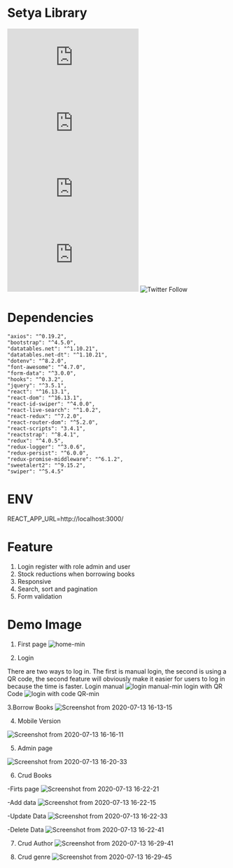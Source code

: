 # Setya Library

<!--- These are examples. See https://shields.io for others or to customize this set of shields. You might want to include dependencies, project status and licence info here --->
![GitHub repo size](https://img.shields.io/github/repo-size/scottydocs/README-template.md)
![GitHub contributors](https://img.shields.io/github/contributors/scottydocs/README-template.md)
![GitHub stars](https://img.shields.io/github/stars/scottydocs/README-template.md?style=social)
![GitHub forks](https://img.shields.io/github/forks/scottydocs/README-template.md?style=social)
![Twitter Follow](https://img.shields.io/twitter/follow/scottydocs?style=social)


# Dependencies
    "axios": "^0.19.2",
    "bootstrap": "^4.5.0",
    "datatables.net": "^1.10.21",
    "datatables.net-dt": "^1.10.21",
    "dotenv": "^8.2.0",
    "font-awesome": "^4.7.0",
    "form-data": "^3.0.0",
    "hooks": "^0.3.2",
    "jquery": "^3.5.1",
    "react": "^16.13.1",
    "react-dom": "^16.13.1",
    "react-id-swiper": "^4.0.0",
    "react-live-search": "^1.0.2",
    "react-redux": "^7.2.0",
    "react-router-dom": "^5.2.0",
    "react-scripts": "3.4.1",
    "reactstrap": "^8.4.1",
    "redux": "^4.0.5",
    "redux-logger": "^3.0.6",
    "redux-persist": "^6.0.0",
    "redux-promise-middleware": "^6.1.2",
    "sweetalert2": "^9.15.2",
    "swiper": "^5.4.5"

# ENV
REACT_APP_URL=http://localhost:3000/

# Feature
 1. Login register with role admin and user
 2. Stock reductions when borrowing books
 3. Responsive
 4. Search, sort and pagination
 5. Form validation
 
 # Demo Image
   1. First page
   ![home-min](https://user-images.githubusercontent.com/63132957/90359461-343d6d80-e083-11ea-8814-f8ef69a9ee1b.png)
   
   2. Login
   
   There are two ways to log in. The first is manual login, the second is using a QR code, the second feature will obviously make it easier for users to log in because the time is faster.
    Login manual
       ![login manual-min](https://user-images.githubusercontent.com/63132957/90360095-dca00180-e084-11ea-9fb6-a8a0a920d1bc.png)
    login with QR Code
    ![login with code QR-min](https://user-images.githubusercontent.com/63132957/90359520-52a36900-e083-11ea-9586-7886ae2f2b0e.png)
   
   
   3.Borrow Books
   ![Screenshot from 2020-07-13 16-13-15](https://user-images.githubusercontent.com/63132957/87287057-d7024980-c523-11ea-99f8-789c8e9acdc5.png)
   
   4. Mobile Version
   
   ![Screenshot from 2020-07-13 16-16-11](https://user-images.githubusercontent.com/63132957/87287365-382a1d00-c524-11ea-9e86-48c488c46d70.png)
   
   5. Admin page
   
   ![Screenshot from 2020-07-13 16-20-33](https://user-images.githubusercontent.com/63132957/87287886-d4ecba80-c524-11ea-8963-c57b77489310.png)
    
   6. Crud Books
   
   -Firts page
   ![Screenshot from 2020-07-13 16-22-21](https://user-images.githubusercontent.com/63132957/87288157-2dbc5300-c525-11ea-94d7-5fe434afe78a.png)
   
   -Add data
   ![Screenshot from 2020-07-13 16-22-15](https://user-images.githubusercontent.com/63132957/87288273-56dce380-c525-11ea-9a4d-1220103b8e3a.png)
   
   -Update Data
    ![Screenshot from 2020-07-13 16-22-33](https://user-images.githubusercontent.com/63132957/87288455-8f7cbd00-c525-11ea-8162-1da34429aab2.png)
    
   -Delete Data
    ![Screenshot from 2020-07-13 16-22-41](https://user-images.githubusercontent.com/63132957/87288521-a7544100-c525-11ea-8b0c-356c1a0e9025.png)
    
   7. Crud Author
   ![Screenshot from 2020-07-13 16-29-41](https://user-images.githubusercontent.com/63132957/87288852-19c52100-c526-11ea-874d-0ef7ae6fe323.png)
   
   8. Crud genre
   ![Screenshot from 2020-07-13 16-29-45](https://user-images.githubusercontent.com/63132957/87288945-37928600-c526-11ea-8e37-c94f374677a5.png)
   
    
